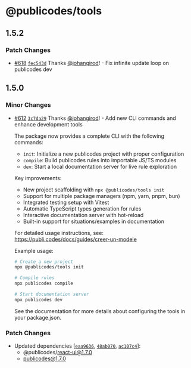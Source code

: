 # @publicodes/tools

## 1.5.2

### Patch Changes

- [#618](https://github.com/publicodes/publicodes/pull/618) [`fec543d`](https://github.com/publicodes/publicodes/commit/fec543d77e1fb260f32b930965688d08296491f4) Thanks [@johangirod](https://github.com/johangirod)! - Fix infinite update loop on publicodes dev

## 1.5.0

### Minor Changes

- [#612](https://github.com/publicodes/publicodes/pull/612) [`3c7da29`](https://github.com/publicodes/publicodes/commit/3c7da292472d3784bbedbbf55a62938873bb9c27) Thanks [@johangirod](https://github.com/johangirod)! - Add new CLI commands and enhance development tools

    The package now provides a complete CLI with the following commands:

    - `init`: Initialize a new publicodes project with proper configuration
    - `compile`: Build publicodes rules into importable JS/TS modules
    - `dev`: Start a local documentation server for live rule exploration

    Key improvements:

    - New project scaffolding with `npx @publicodes/tools init`
    - Support for multiple package managers (npm, yarn, pnpm, bun)
    - Integrated testing setup with Vitest
    - Automatic TypeScript types generation for rules
    - Interactive documentation server with hot-reload
    - Built-in support for situations/examples in documentation

    For detailed usage instructions, see:
    https://publi.codes/docs/guides/creer-un-modele

    Example usage:

    ```sh
    # Create a new project
    npx @publicodes/tools init

    # Compile rules
    npx publicodes compile

    # Start documentation server
    npx publicodes dev
    ```

    See the documentation for more details about configuring the tools in your package.json.

### Patch Changes

- Updated dependencies [[`eaa9636`](https://github.com/publicodes/publicodes/commit/eaa963644e17360110b23c45f4617eb69122f805), [`48ab070`](https://github.com/publicodes/publicodes/commit/48ab0703e8c8017766fa785aa02f11482d6998ba), [`ac107c4`](https://github.com/publicodes/publicodes/commit/ac107c4ee2ea6c316d4f56bc318e6fc04accadc8)]:
    - @publicodes/react-ui@1.7.0
    - publicodes@1.7.0
